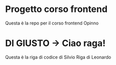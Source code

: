 # Progetto corso frontend 

Questa è la repo per il corso frontend Opinno

# **DI GIUSTO -> Ciao raga!**
Questa è la riga di codice di Silvio
Riga di Leonardo
